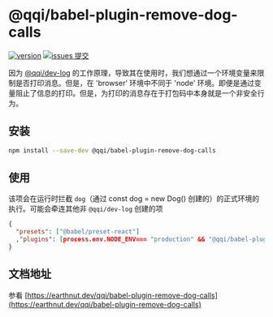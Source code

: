 # @qqi/babel-plugin-remove-dog-calls

[![version](<https://img.shields.io/npm/v/@qqi/babel-plugin-remove-dog-calls.svg?logo=npm&logoColor=rgb(0,0,0)&label=版本号&labelColor=rgb(73,73,228)&color=rgb(0,0,0)>)](https://www.npmjs.com/package/@qqi/babel-plugin-remove-dog-calls) [![issues 提交](<https://img.shields.io/badge/issues-提交-rgb(255,0,63)?logo=github>)](https://github.com/earthnutDev/qqi/issues)

因为 [@qqi/dev-log](https://www.npmjs.com/package/@qqi/dev-log) 的工作原理，导致其在使用时，我们想通过一个环境变量来限制是否打印消息。但是，在 'browser' 环境中不同于 'node' 环境。即便是通过变量阻止了信息的打印。但是，为打印的消息存在于打包码中本身就是一个非安全行为。

## 安装

```bash
npm install --save-dev @qqi/babel-plugin-remove-dog-calls
```

## 使用

该项会在运行时拦截 `dog`（通过 const dog = new Dog() 创建的）的正式环境的执行。可能会牵连其他非 `@qqi/dev-log` 创建的项

```json
{
  "presets": ["@babel/preset-react"]
  ,"plugins": [process.env.NODE_ENV=== "production" && "@qqi/babel-plugin-remove-dog-calls"].filter(Boolean)
}
```

## 文档地址

参看 [https://earthnut.dev/qqi/babel-plugin-remove-dog-calls](https://earthnut.dev/qqi/babel-plugin-remove-dog-calls)
